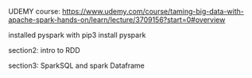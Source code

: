 UDEMY course: https://www.udemy.com/course/taming-big-data-with-apache-spark-hands-on/learn/lecture/3709156?start=0#overview

installed pyspark with pip3 install pyspark

section2: intro to RDD

section3: SparkSQL and spark Dataframe
